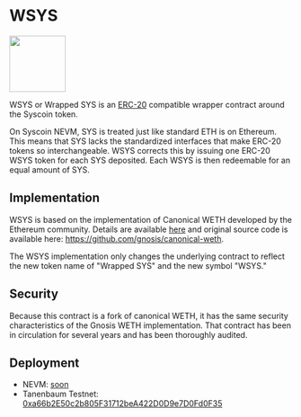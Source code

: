 # WSYS
<img src="imgs/logo.png" width="100">

WSYS or Wrapped SYS is an [ERC-20](https://github.com/ethereum/EIPs/blob/master/EIPS/eip-20.md) compatible wrapper contract around the Syscoin token.

On Syscoin NEVM, SYS is treated just like standard ETH is on Ethereum. This means that SYS lacks the standardized interfaces that make ERC-20 tokens so interchangeable. WSYS corrects this by issuing one ERC-20 WSYS token for each SYS deposited. Each WSYS is then redeemable for an equal amount of SYS.

## Implementation
WSYS is based on the implementation of Canonical WETH developed by the Ethereum community. Details are available [here](https://blog.0xproject.com/canonical-weth-a9aa7d0279dd) and original source code is available here: https://github.com/gnosis/canonical-weth.

The WSYS implementation only changes the underlying contract to reflect the new token name of "Wrapped SYS" and the new symbol "WSYS."

## Security
Because this contract is a fork of canonical WETH, it has the same security characteristics of the Gnosis WETH implementation. That contract has been in circulation for several years and has been thoroughly audited.

## Deployment
- NEVM: [soon]()
- Tanenbaum Testnet: [0xa66b2E50c2b805F31712beA422D0D9e7D0Fd0F35](https://tanenbaum.io/address/0xa66b2E50c2b805F31712beA422D0D9e7D0Fd0F35)

